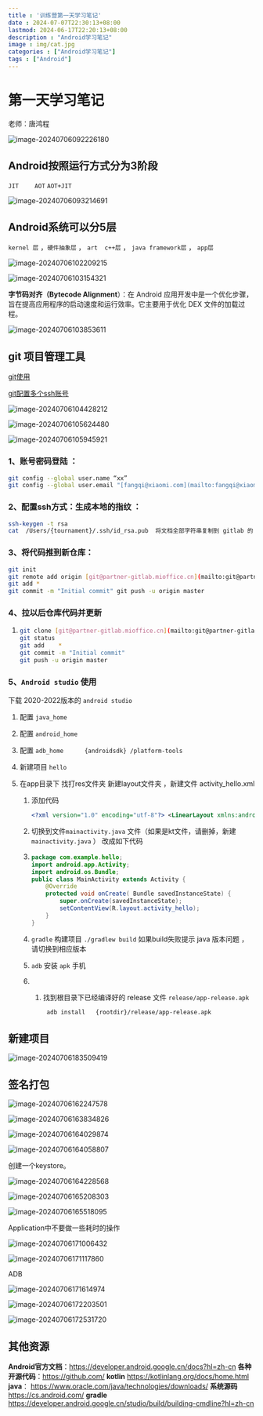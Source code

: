 ```yaml
---
title : '训练营第一天学习笔记'
date : 2024-07-07T22:30:13+08:00
lastmod: 2024-06-17T22:20:13+08:00
description : "Android学习笔记" 
image : img/cat.jpg
categories : ["Android学习笔记"]
tags : ["Android"]
---
```


# 第一天学习笔记

老师：唐鸿程

![image-20240706092226180](https://cdn.jsdelivr.net/gh/kennems/blog-image/image-20240706092226180.png)

## Android按照运行方式分为3阶段

`JIT	` 	`AOT`    `AOT+JIT`

![image-20240706093214691](https://cdn.jsdelivr.net/gh/kennems/blog-image/image-20240706093214691.png)

## Android系统可以分5层

`kernel 层` ，`硬件抽象层` ， `art  c++层` ，  `java framework层` ， `app层`

![image-20240706102209215](https://cdn.jsdelivr.net/gh/kennems/blog-image/image-20240706102209215.png)

![image-20240706103154321](https://cdn.jsdelivr.net/gh/kennems/blog-image/image-20240706103154321.png)



**字节码对齐（Bytecode Alignment**）：在 Android 应用开发中是一个优化步骤，旨在提高应用程序的启动速度和运行效率。它主要用于优化 DEX 文件的加载过程。

![image-20240706103853611](https://cdn.jsdelivr.net/gh/kennems/blog-image/image-20240706103853611.png)

## git  项目管理工具

[git使用](https://cloud.tencent.com/developer/article/1504684)

[git配置多个ssh账号](https://blog.csdn.net/Sheng_zhenzhen/article/details/138747614#:~:text=%E9%85%8D%E7%BD%AE%E5%A4%9A%E4%B8%AASSH%E5%AF%86%E9%92%A5%201%20%E7%94%9F%E6%88%90%20SSH%20%E5%AF%86%E9%92%A5%EF%BC%9A%20%E5%AF%B9%E4%BA%8E%E6%AF%8F%E4%B8%AA%E5%B9%B3%E5%8F%B0%EF%BC%8C%E6%82%A8%E9%9C%80%E8%A6%81%E7%94%9F%E6%88%90%E4%B8%80%E4%B8%AA%E5%94%AF%E4%B8%80%E7%9A%84%20SSH%20%E5%AF%86%E9%92%A5%E3%80%82,4%20%E6%B5%8B%E8%AF%95%20SSH%20%E8%BF%9E%E6%8E%A5%EF%BC%9A%20%E4%BD%BF%E7%94%A8%E4%BB%A5%E4%B8%8B%E5%91%BD%E4%BB%A4%E6%B5%8B%E8%AF%95%20SSH%20%E8%BF%9E%E6%8E%A5%E6%98%AF%E5%90%A6%E6%88%90%E5%8A%9F%EF%BC%9A%20)

![image-20240706104428212](https://cdn.jsdelivr.net/gh/kennems/blog-image/image-20240706104428212.png)

![image-20240706105624480](https://cdn.jsdelivr.net/gh/kennems/blog-image/image-20240706105624480.png)

![image-20240706105945921](https://cdn.jsdelivr.net/gh/kennems/blog-image/image-20240706105945921.png)

### 1、账号密码登陆 ：

```bash
git config --global user.name “xx”
git config --global user.email "[fangqi@xiaomi.com](mailto:fangqi@xiaomi.com)" 需要和你的登录的账户邮箱一致
```

### 2、配置ssh方式：生成本地的指纹 ：

```bash
ssh-keygen -t rsa
cat  /Users/{tournament}/.ssh/id_rsa.pub  将文档全部字符串复制到 gitlab 的 sshkey
```

### 3、将代码推到新仓库：

```bash
git init 
git remote add origin [git@partner-gitlab.mioffice.cn](mailto:git@partner-gitlab.mioffice.cn):nj-trainingcollege/miclassroom240108/{yourproject}.git
git add * 
git commit -m "Initial commit" git push -u origin master
```

### 4、拉以后仓库代码并更新

1. ```bash
   git clone [git@partner-gitlab.mioffice.cn](mailto:git@partner-gitlab.mioffice.cn):nj-trainingcollege/miclassroom240108/hello.git 
   git status 
   git add    * 
   git commit -m "Initial commit" 
   git push -u origin master
   ```

### 5、`Android studio` 使用

下载 2020-2022版本的 `android studio`

1. 配置 `java_home`

2. 配置 `android_home`

3. 配置 `adb_home      {androidsdk} /platform-tools`

4. 新建项目   `hello`

5. 在app目录下 找打res文件夹 新建layout文件夹 ，新建文件 activity_hello.xml

   1. 添加代码

      ```xml
      <?xml version="1.0" encoding="utf-8"?> <LinearLayout xmlns:android="http://schemas.android.com/apk/res/android"    android:layout_width="match_parent"    android:layout_height="match_parent"    android:orientation="vertical">     <TextView        android:layout_width="wrap_content"        android:layout_height="wrap_content"        android:layout_margin="50dp"        android:layout_gravity="center"        android:text="hello world"/> </LinearLayout>
      ```

   2. 切换到文件`mainactivity.java` 文件（如果是kt文件，请删掉，新建`mainactivity.java` ） 改成如下代码 

   3. ```java
      package com.example.hello; 
      import android.app.Activity; 
      import android.os.Bundle; 
      public class MainActivity extends Activity {    
          @Override    
          protected void onCreate( Bundle savedInstanceState) {
              super.onCreate(savedInstanceState);        
              setContentView(R.layout.activity_hello);    
          }
      }
      ```

   4. `gradle`  构建项目  `./gradlew build`  如果build失败提示 java 版本问题 ，请切换到相应版本

   5. `adb` 安装 `apk` 手机

   6. 1. 找到根目录下已经编译好的 release 文件  `release/app-release.apk`

         ```bash
          adb install   {rootdir}/release/app-release.apk
         ```

## 新建项目

![image-20240706183509419](https://cdn.jsdelivr.net/gh/kennems/blog-image/image-20240706183509419.png)

## 签名打包

![image-20240706162247578](https://cdn.jsdelivr.net/gh/kennems/blog-image/image-20240706162247578.png)

![image-20240706163834826](https://cdn.jsdelivr.net/gh/kennems/blog-image/image-20240706163834826.png)

![image-20240706164029874](https://cdn.jsdelivr.net/gh/kennems/blog-image/image-20240706164029874.png)

![image-20240706164058807](https://cdn.jsdelivr.net/gh/kennems/blog-image/image-20240706164058807.png)

创建一个keystore。

![image-20240706164228568](https://cdn.jsdelivr.net/gh/kennems/blog-image/image-20240706164228568.png)



![image-20240706165208303](https://cdn.jsdelivr.net/gh/kennems/blog-image/image-20240706165208303.png)

![image-20240706165518095](https://cdn.jsdelivr.net/gh/kennems/blog-image/image-20240706165518095.png)

Application中不要做一些耗时的操作

![image-20240706171006432](https://cdn.jsdelivr.net/gh/kennems/blog-image/image-20240706171006432.png)

![image-20240706171117860](https://cdn.jsdelivr.net/gh/kennems/blog-image/image-20240706171117860.png)

ADB

![image-20240706171614974](https://cdn.jsdelivr.net/gh/kennems/blog-image/image-20240706171614974.png)

![image-20240706172203501](https://cdn.jsdelivr.net/gh/kennems/blog-image/image-20240706172203501.png)

![image-20240706172531720](https://cdn.jsdelivr.net/gh/kennems/blog-image/image-20240706172531720.png)

## 其他资源

**Android官方文档**：https://developer.android.google.cn/docs?hl=zh-cn
**各种开源代码**：https://github.com/
**kotlin** https://kotlinlang.org/docs/home.html
**java**： https://www.oracle.com/java/technologies/downloads/
**系统源码** https://cs.android.com/
**gradle**  https://developer.android.google.cn/studio/build/building-cmdline?hl=zh-cn

